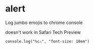 # alert
Log jumbo emojis to chrome console


doesn't work in Safari Tech Preview

```
console.log("%c⚠️", "font-size: 10em")
```
